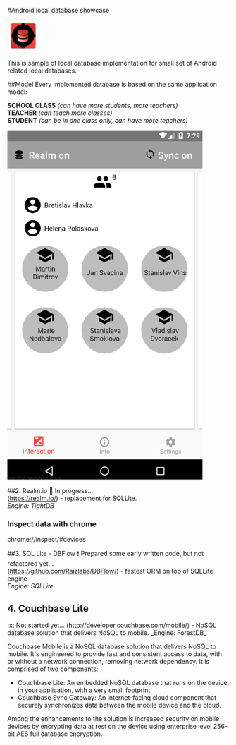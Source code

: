 #Android local database showcase

![DbShowcase](./mobile/src/main/res/mipmap-hdpi/ic_launcher.png "DbShowcase")

This is sample of local database implementation for small set of Android related local databases.

##Model
Every implemented database is based on the same application model:  

**SCHOOL CLASS** _(can have more students, more teachers)_  
**TEACHER** _(can teach more classes)_  
**STUDENT** _(can be in one class only, can have more teachers)_  

![ModelIllustration](./extras/screens/scr_showcase_dbflow.png "ModelIllustration")

<!--**Couchbase Lite** (http://developer.couchbase.com/mobile/) - a lightweight embedded NoSQL database engine for Android with the built-in ability to sync to Couchbase Server.  
-->
##2. Realm.io
:large_orange_diamond: In progress...  
(https://realm.io/) - replacement for SQLLite.   
_Engine: TightDB_

### Inspect data with chrome
chrome://inspect/#devices

##3. SQL Lite - DBFlow
:heavy_exclamation_mark: Prepared some early written code, but not refactored yet...  
(https://github.com/Raizlabs/DBFlow/) - fastest ORM on top of SQLLite engine  
_Engine: SQLLite_  



<h2>4. Couchbase Lite</h2>
:x: Not started yet...  
(http://developer.couchbase.com/mobile/) - NoSQL database solution that delivers NoSQL to mobile.   
_Engine: ForestDB_  

Couchbase Mobile is a NoSQL database solution that delivers NoSQL to mobile. 
It's engineered to provide fast and consistent access to data, 
with or without a network connection, removing network dependency. 
It is comprised of two components:

* Couchbase Lite: An embedded NoSQL database that runs on the device, in your application, with a very small footprint.
* Couchbase Sync Gateway: An internet-facing cloud component that securely synchronizes data between the mobile device and the cloud.

Among the enhancements to the solution is increased security on mobile devices 
by encrypting data at rest on the device using enterprise level 256-bit AES full database encryption. 

